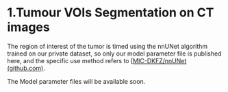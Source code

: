# 1.Tumour VOIs Segmentation on CT images

The region of interest of the tumor is timed using the nnUNet algorithm trained on our private dataset, so only our model parameter file is published here, and the specific use method refers to [[MIC-DKFZ/nnUNet (github.com)](https://github.com/MIC-DKFZ/nnUNet).

The Model parameter files will be available soon.
